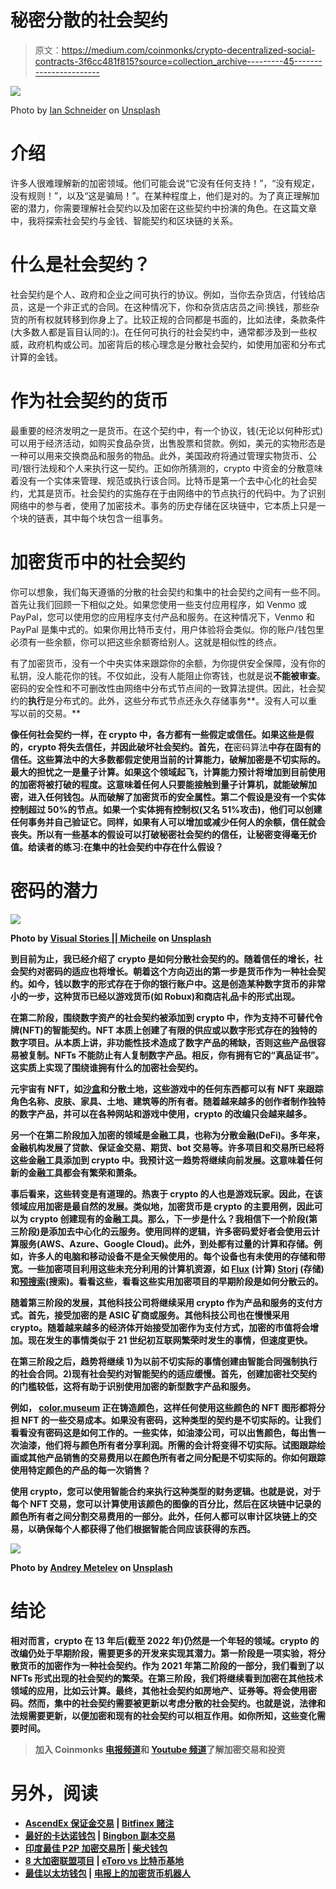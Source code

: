 # 秘密分散的社会契约

> 原文：<https://medium.com/coinmonks/crypto-decentralized-social-contracts-3f6cc481f815?source=collection_archive---------45----------------------->

![](img/9a651b1390ce5e4575aaf8706df913a7.png)

Photo by [Ian Schneider](https://unsplash.com/@goian?utm_source=medium&utm_medium=referral) on [Unsplash](https://unsplash.com?utm_source=medium&utm_medium=referral)

# 介绍

许多人很难理解新的加密领域。他们可能会说“它没有任何支持！”，“没有规定，没有规则！”，以及“这是骗局！”。在某种程度上，他们是对的。为了真正理解加密的潜力，你需要理解社会契约以及加密在这些契约中扮演的角色。在这篇文章中，我将探索社会契约与金钱、智能契约和区块链的关系。

# 什么是社会契约？

社会契约是个人、政府和企业之间可执行的协议。例如，当你去杂货店，付钱给店员，这是一个非正式的合同。在这种情况下，你和杂货店店员之间:换钱，那些杂货的所有权就转移到你身上了。比较正规的合同都是书面的，比如法律，条款条件(大多数人都是盲目认同的:)。在任何可执行的社会契约中，通常都涉及到一些权威，政府机构或公司。加密背后的核心理念是分散社会契约，如使用加密和分布式计算的金钱。

# 作为社会契约的货币

最重要的经济发明之一是货币。在这个契约中，有一个协议，钱(无论以何种形式)可以用于经济活动，如购买食品杂货，出售股票和贷款。例如，美元的实物形态是一种可以用来交换商品和服务的物品。此外，美国政府将通过管理实物货币、公司/银行法规和个人来执行这一契约。正如你所猜测的，crypto 中资金的分散意味着没有一个实体来管理、规范或执行该合同。比特币是第一个去中心化的社会契约，尤其是货币。社会契约的实施存在于由网络中的节点执行的代码中。为了识别网络中的参与者，使用了加密技术。事务的历史存储在区块链中，它本质上只是一个块的链表，其中每个块包含一组事务。

# 加密货币中的社会契约

你可以想象，我们每天遵循的分散的社会契约和集中的社会契约之间有一些不同。首先让我们回顾一下相似之处。如果您使用一些支付应用程序，如 Venmo 或 PayPal，您可以使用您的应用程序支付产品和服务。在这种情况下，Venmo 和 PayPal 是集中式的。如果你用比特币支付，用户体验将会类似。你的账户/钱包里必须有一些余额，你可以把这些余额寄给别人。这就是相似性的终点。

有了加密货币，没有一个中央实体来跟踪你的余额，为你提供安全保障，没有你的私钥，没人能花你的钱。不仅如此，没有人能阻止你寄钱，也就是说**不能被审查**。密码的安全性和不可删改性由网络中分布式节点间的一致算法提供。因此，社会契约的**执行**是分布式的。此外，这些分布式节点还永久存储事务**。没有人可以重写以前的交易。**

**像任何社会契约一样，在 crypto 中，各方都有一些假定或信任。如果这些是假的，crypto 将失去信任，并因此破坏社会契约。首先，在**密码算法**中存在固有的信任。这些算法中的大多数都假定使用当前的计算能力，破解加密是不切实际的。最大的担忧之一是量子计算。如果这个领域起飞，计算能力预计将增加到目前使用的加密将被打破的程度。这意味着任何人只要能接触到量子计算机，就能破解加密，进入任何钱包。从而破解了加密货币的安全属性。第二个假设是没有一个实体控制超过 50%的节点。如果一个实体拥有控制权(又名 **51%攻击**)，他们可以创建任何事务并自己验证它。同样，如果有人可以增加或减少任何人的余额，信任就会丧失。所以有一些基本的假设可以打破秘密社会契约的信任，让秘密变得毫无价值。给读者的练习:在集中的社会契约中存在什么假设？**

# **密码的潜力**

**![](img/1acbc6011625aa2d5d4856b915842aa9.png)**

**Photo by [Visual Stories || Micheile](https://unsplash.com/@micheile?utm_source=medium&utm_medium=referral) on [Unsplash](https://unsplash.com?utm_source=medium&utm_medium=referral)**

**到目前为止，我已经介绍了 crypto 是如何分散社会契约的。随着信任的增长，社会契约对密码的适应也将增长。朝着这个方向迈出的第一步是货币作为一种社会契约。如今，钱以数字的形式存在于你的银行账户中。这是创造某种数字货币的非常小的一步，这种货币已经以游戏货币(如 Robux)和商店礼品卡的形式出现。**

**在第二阶段，围绕数字资产的社会契约被添加到 crypto 中，作为支持不可替代令牌(NFT)的智能契约。NFT 本质上创建了有限的供应或以数字形式存在的独特的数字项目。从本质上讲，非功能性技术造成了数字产品的稀缺，否则这些产品很容易被复制。NFTs 不能防止有人复制数字产品。相反，你有拥有它的“真品证书”。这实质上实现了围绕谁拥有什么的加密社会契约。**

**元宇宙有 NFT，如[沙盒](https://www.sandbox.game/login/?r=1Y~~mkAvMyTUK5lx.cwzv)和分散土地，这些游戏中的任何东西都可以有 NFT 来跟踪角色名称、皮肤、家具、土地、建筑等的所有者。随着越来越多的创作者制作独特的数字产品，并可以在各种网站和游戏中使用，crypto 的改编只会越来越多。**

**另一个在第二阶段加入加密的领域是金融工具，也称为分散金融(DeFi)。多年来，金融机构发展了贷款、保证金交易、期货、bot 交易等。许多项目和交易所已经将这些金融工具添加到 crypto 中。我预计这一趋势将继续向前发展。这意味着任何新的金融工具都会有繁荣和萧条。**

**事后看来，这些转变是有道理的。热衷于 crypto 的人也是游戏玩家。因此，在该领域应用加密是最自然的发展。类似地，加密货币是 crypto 的主要用例，因此可以为 crypto 创建现有的金融工具。那么，下一步是什么？我相信下一个阶段(第三阶段)是添加去中心化的云服务。使用同样的逻辑，许多密码爱好者会使用云计算服务(AWS、Azure、Google Cloud)。此外，到处都有过量的计算和存储。例如，许多人的电脑和移动设备不是全天候使用的。每个设备也有未使用的存储和带宽。一些加密项目利用这些未充分利用的计算机资源，如 [Flux](https://runonflux.io/) (计算) [Storj](https://www.storj.io/) (存储)和[预搜索](https://presearch.org/)(搜索)。看看这些，看看这些实用加密项目的早期阶段是如何分散云的。**

**随着第三阶段的发展，其他科技公司将继续采用 crypto 作为产品和服务的支付方式。首先，接受加密的是 ASIC 矿商或服务。其他科技公司也在慢慢采用 crypto。随着越来越多的经济体开始接受加密作为支付方式，加密的市值将会增加。现在发生的事情类似于 21 世纪初互联网繁荣时发生的事情，但速度更快。**

**在第三阶段之后，趋势将继续 1)为以前不切实际的事情创建由智能合同强制执行的社会合同。2)现有社会契约对智能契约的适应缓慢。首先，创建加密社交契约的门槛较低，这将有助于识别使用加密的新型数字产品和服务。**

**例如， [color.museum](https://color.museum/) 正在铸造颜色，这样任何使用这些颜色的 NFT 图形都将分担 NFT 的一些交易成本。如果没有密码，这种类型的契约是不切实际的。让我们看看没有密码这是如何工作的。一些实体，如油漆公司，可以出售颜色，每出售一次油漆，他们将与颜色所有者分享利润。所需的会计将变得不切实际。试图跟踪绘画或其他产品销售的交易费用以在颜色所有者之间分配是不切实际的。你如何跟踪使用特定颜色的产品的每一次销售？**

**使用 crypto，您可以使用智能合约来执行这种类型的财务逻辑。也就是说，对于每个 NFT 交易，您可以计算使用该颜色的图像的百分比，然后在区块链中记录的颜色所有者之间分割交易费用的一部分。此外，任何人都可以审计区块链上的交易，以确保每个人都获得了他们根据智能合同应该获得的东西。**

**![](img/e7de6ea2d331e9aad29d289ee1c161e2.png)**

**Photo by [Andrey Metelev](https://unsplash.com/@metelevan?utm_source=medium&utm_medium=referral) on [Unsplash](https://unsplash.com?utm_source=medium&utm_medium=referral)**

# **结论**

**相对而言，crypto 在 13 年后(截至 2022 年)仍然是一个年轻的领域。crypto 的改编仍处于早期阶段，需要更多的开发来实现其潜力。第一阶段是一项实验，将分散货币的加密作为一种社会契约。作为 2021 年第二阶段的一部分，我们看到了以 NFTs 形式出现的社会契约的繁荣。在第三阶段，我们将继续看到加密在其他技术领域的应用，比如云计算。最终，其他社会契约如房地产、证券等。将会使用密码。然而，集中的社会契约需要被更新以考虑分散的社会契约。也就是说，法律和法规需要更新，以便加密和现有的社会契约可以相互作用。如你所知，这些变化需要时间。**

> **加入 Coinmonks [电报频道](https://t.me/coincodecap)和 [Youtube 频道](https://www.youtube.com/c/coinmonks/videos)了解加密交易和投资**

# **另外，阅读**

*   **[AscendEx 保证金交易](https://coincodecap.com/ascendex-margin-trading) | [Bitfinex 赌注](https://coincodecap.com/bitfinex-staking)**
*   **[最好的卡达诺钱包](https://coincodecap.com/best-cardano-wallets) | [Bingbon 副本交易](https://coincodecap.com/bingbon-copy-trading)**
*   **[印度最佳 P2P 加密交易所](https://coincodecap.com/p2p-crypto-exchanges-in-india) | [柴犬钱包](https://coincodecap.com/baby-shiba-inu-wallets)**
*   **[8 大加密联盟项目](https://coincodecap.com/crypto-affiliate-programs) | [eToro vs 比特币基地](https://coincodecap.com/etoro-vs-coinbase)**
*   **[最佳以太坊钱包](https://coincodecap.com/best-ethereum-wallets) | [电报上的加密货币机器人](https://coincodecap.com/telegram-crypto-bots)**